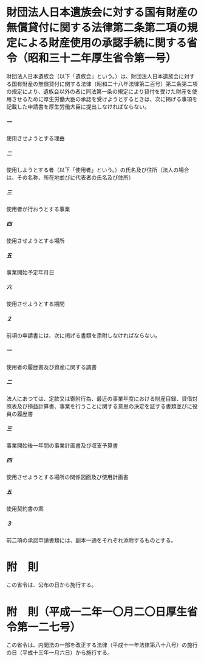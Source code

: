 # 財団法人日本遺族会に対する国有財産の無償貸付に関する法律第二条第二項の規定による財産使用の承認手続に関する省令（昭和三十二年厚生省令第一号）
財団法人日本遺族会（以下「遺族会」という。）は、財団法人日本遺族会に対する国有財産の無償貸付に関する法律（昭和二十八年法律第二百号）第二条第二項の規定により、遺族会以外の者に同法第一条の規定により貸付を受けた財産を使用させるために厚生労働大臣の承認を受けようとするときは、次に掲げる事項を記載した申請書を厚生労働大臣に提出しなければならない。
##### 一
使用させようとする理由
##### 二
使用しようとする者（以下「使用者」という。）の氏名及び住所（法人の場合は、その名称、所在地並びに代表者の氏名及び住所）
##### 三
使用者が行おうとする事業
##### 四
使用させようとする場所
##### 五
事業開始予定年月日
##### 六
使用させようとする期間
##### ２
前項の申請書には、次に掲げる書類を添附しなければならない。
##### 一
使用者の履歴書及び資産に関する調書
##### 二
法人にあつては、定款又は寄附行為、最近の事業年度における財産目録、貸借対照表及び損益計算書、事業を行うことに関する意思の決定を証する書類並びに役員の履歴書
##### 三
事業開始後一年間の事業計画書及び収支予算書
##### 四
使用させようとする場所の関係図面及び使用計画書
##### 五
使用契約書の案
##### ３
前二項の承認申請書類には、副本一通をそれぞれ添附するものとする。
# 附　則
この省令は、公布の日から施行する。
# 附　則（平成一二年一〇月二〇日厚生省令第一二七号）
この省令は、内閣法の一部を改正する法律（平成十一年法律第八十八号）の施行の日（平成十三年一月六日）から施行する。
